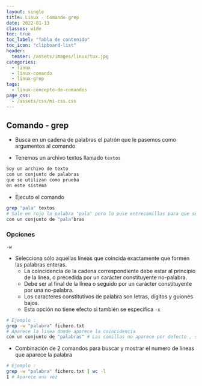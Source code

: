 ```yaml
---
layout: single
title: Linux - Comando grep
date: 2022-01-13
classes: wide
toc: true
toc_label: "Tabla de contenido"
toc_icon: "clipboard-list"
header:
  teaser: /assets/images/linux/tux.jpg
categories:
  - linux
  - linux-comando
  - linux-grep
tags:
  - linux-concepto-de-comandos
page_css: 
  - /assets/css/mi-css.css
---
```


## Comando - grep

* Busca en un cadena de palabras el patrón que le pasemos como argumentos al comando

* Tenemos un archivo textos llamado ``textos``

```bash
Soy un archivo de texto 
con un conjunto de palabras
que se utilizan como prueba
en este sistema
```

* Ejecuto el comando

```bash
grep "pala" textos
# Sale en rojo la palabra "pala" pero lo puse entrecomillas para que se entienda mejor pero en un sistema real no se muestra así
con un conjunto de "pala"bras 
```

### Opciones

``-w``

* Selecciona sólo aquellas líneas que coincida exactamente que formen las palabras enteras.
  * La coincidencia de la cadena correspondiente debe estar al principio de la línea,  o precedida por un carácter constituyente no-palabra.
  * Debe ser al final de la línea o seguido por un carácter constituyente por una no-palabra.  
  * Los caracteres constitutivos de palabra son letras, dígitos y guiones bajos.
  * Esta opción no tiene efecto si también se especifica ``-x``

```bash
# Ejemplo :
grep -w "palabra" fichero.txt
# Aparece la linea donde aparece la coincidencia
con un conjunto de "palabras" # Las comillas no aparece por defecto , se han añadido para que el ejemplo se vea más claro
```

* Combinación de 2 comandos para buscar y mostrar el numero de líneas que aparece la palabra

```bash
# Ejemplo :
grep -w "palabra" fichero.txt | wc -l
1 # Aparece una vez
```

